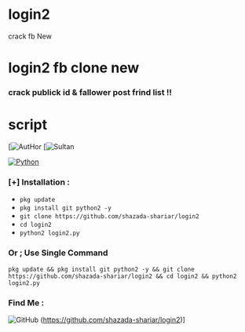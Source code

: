 # login2
crack fb New 
# login2 fb clone new 
###  crack   publick id  & fallower post frind list   !!
# script
[![AutHor](https://img.shields.io/badge/Aut-hor-green.svg?style=flat-square)
[![Sultan](https://img.shields.io/badge/Sultan-Shariar-green.svg?style=flat-square)

[![Python](https://img.shields.io/badge/Code-Python-green.svg?style=flat-square)](#)


### [+] Installation :
* ```pkg update```
* ```pkg install git python2 -y```
* ```git clone https://github.com/shazada-shariar/login2```
* ```cd login2```
* ```python2 login2.py```

### Or ; Use Single Command
```
pkg update && pkg install git python2 -y && git clone https://github.com/shazada-shariar/login2 && cd login2 && python2 login2.py
```
### Find Me  :
![GitHub](https://img.shields.io/badge/[Git-Hub]-green.svg?style=flat-square)
 (https://github.com/shazada-shariar/login2)]
